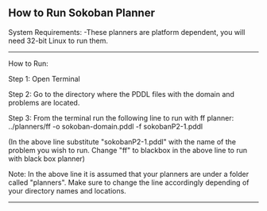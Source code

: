 How to Run Sokoban Planner
-------------------------------------------------------------------------------

System Requirements:
-These planners are platform dependent, you will need 32-bit Linux to run them.

-------------------------------------------------------------------------------
How to Run:

Step 1: Open Terminal

Step 2: Go to the directory where the PDDL files with the domain and problems are located.

Step 3: From the terminal run the following line to run with ff planner:
../planners/ff -o sokoban-domain.pddl -f sokobanP2-1.pddl

(In the above line substitute "sokobanP2-1.pddl" with the name of the problem you wish to run. Change "ff" to blackbox in the above line to run with black box planner)

Note: In the above line it is assumed that your planners are under a folder called "planners". Make sure to change the line accordingly depending of your directory names and locations.

-------------------------------------------------------------------------------



